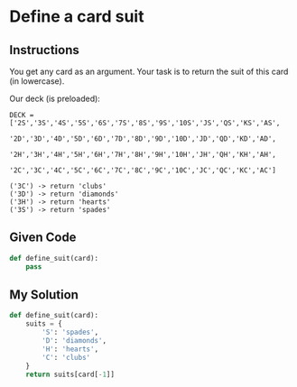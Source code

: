 # Define a card suit

## Instructions

You get any card as an argument. Your task is to return the suit of this card (in lowercase).

Our deck (is preloaded):

```
DECK = ['2S','3S','4S','5S','6S','7S','8S','9S','10S','JS','QS','KS','AS',
        '2D','3D','4D','5D','6D','7D','8D','9D','10D','JD','QD','KD','AD',
        '2H','3H','4H','5H','6H','7H','8H','9H','10H','JH','QH','KH','AH',
        '2C','3C','4C','5C','6C','7C','8C','9C','10C','JC','QC','KC','AC']
```

```
('3C') -> return 'clubs'
('3D') -> return 'diamonds'
('3H') -> return 'hearts'
('3S') -> return 'spades'
```

## Given Code
```python
def define_suit(card):
    pass
```

## My Solution
```python
def define_suit(card):
    suits = {
        'S': 'spades',
        'D': 'diamonds',
        'H': 'hearts',
        'C': 'clubs'
    }
    return suits[card[-1]]
```
